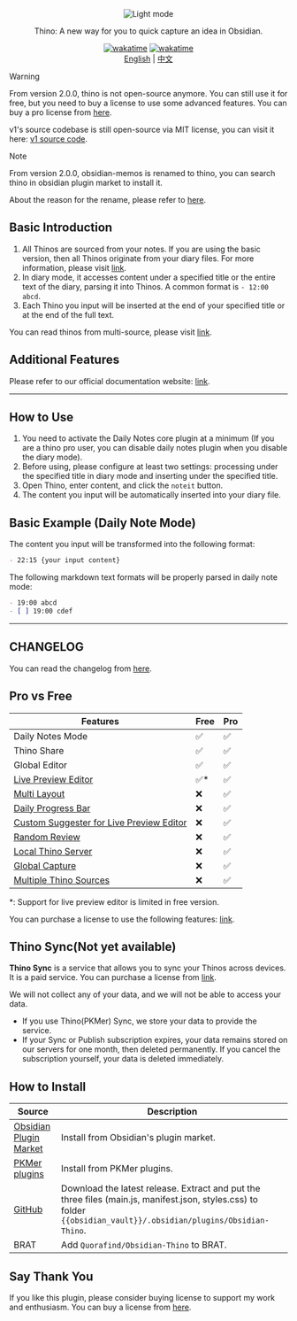<div align="center">
<picture>
  <source media="(prefers-color-scheme: dark)" srcset="https://github.com/Quorafind/Obsidian-Thino/blob/main/media/dark-thino.svg">
  <img alt="Light mode" style="" src="https://github.com/Quorafind/Obsidian-Thino/blob/main/media/light-thino.svg">
</picture>
<p>Thino: A new way for you to quick capture an idea in Obsidian.</p>
</div>

<div align="center">
  <a href="https://wakatime.com/badge/user/58e91e50-0298-48e9-b2b6-8567cfc4f2fe/project/292fa896-30ea-47f5-be85-7d8398591cbb"><img src="https://wakatime.com/badge/user/58e91e50-0298-48e9-b2b6-8567cfc4f2fe/project/292fa896-30ea-47f5-be85-7d8398591cbb.svg" alt="wakatime"></a> <a href="https://wakatime.com/badge/user/58e91e50-0298-48e9-b2b6-8567cfc4f2fe/project/6d32fae0-c591-478a-860b-33592db7bc79"><img src="https://wakatime.com/badge/user/58e91e50-0298-48e9-b2b6-8567cfc4f2fe/project/6d32fae0-c591-478a-860b-33592db7bc79.svg" alt="wakatime"></a>
</div>

<div align="center">
  <a href="https://thino.pkmer.net/en/">English</a> | <a href="https://thino.pkmer.net/">中文</a>
</div>



> [!warning]  
> From version 2.0.0, thino is not open-source anymore. You can still use it for free, but you need to buy a license to use some advanced features. You can buy a pro license from [here](https://thino.pkmer.net/).
>
> v1's source codebase is still open-source via MIT license, you can visit it here: [v1 source code](https://github.com/Quorafind/Obsidian-Memos/tree/v1).

> [!note]  
> From version 2.0.0, obsidian-memos is renamed to thino, you can search thino in obsidian plugin market to install it.
>
> About the reason for the rename, please refer to [here](https://thino.pkmer.net/en/thino).



## Basic Introduction

1. All Thinos are sourced from your notes. If you are using the basic version, then all Thinos originate from your diary files. For more information, please visit [link](https://thino.pkmer.net/en/thino/01_thino-basic/01_thino-basic-tutorial/).
2. In diary mode, it accesses content under a specified title or the entire text of the diary, parsing it into Thinos. A common format is `- 12:00 abcd`.
3. Each Thino you input will be inserted at the end of your specified title or at the end of the full text.

You can read thinos from multi-source, please visit [link](https://thino.pkmer.net/en/).

## Additional Features

Please refer to our official documentation website: [link](https://thino.pkmer.net/en/thino).
  
---  

## How to Use

1. You need to activate the Daily Notes core plugin at a minimum (If you are a thino pro user, you can disable daily notes plugin when you disable the diary mode).
2. Before using, please configure at least two settings: processing under the specified title in diary mode and inserting under the specified title.
3. Open Thino, enter content, and click the `noteit` button.
4. The content you input will be automatically inserted into your diary file.

## Basic Example (Daily Note Mode)

The content you input will be transformed into the following format:

```markdown  
- 22:15 {your input content}  
```  

The following markdown text formats will be properly parsed in daily note mode:

```markdown  
- 19:00 abcd  
- [ ] 19:00 cdef  
```  
  
---  

## CHANGELOG

You can read the changelog from [here](./CHANGELOG.md).

## Pro vs Free

| Features                                                                | Free | Pro |  
|-------------------------------------------------------------------------|------|-----|  
| Daily Notes Mode                                                        | ✅    | ✅   |  
| Thino Share                                                             | ✅    | ✅   |  
| Global Editor                                                           | ✅    | ✅   |  
| [Live Preview Editor](https://thino.pkmer.net/en/thino/01_thino-basic/thino-editor/)                      | ✅*   | ✅   |  
| [Multi Layout](https://thino.pkmer.net/en/thino/01_thino-basic/thino-multi-layout/)                             | ❌    | ✅   |  
| [Daily Progress Bar](https://thino.pkmer.net/en/thino/01_thino-basic/thino-heatmap/)                       | ❌    | ✅   |  
| [Custom Suggester for Live Preview Editor](https://thino.pkmer.net/en/thino/01_thino-basic/thino-editor/) | ❌    | ✅   |  
| [Random Review](https://thino.pkmer.net/en/thino/01_thino-basic/thino-review/)                            | ❌    | ✅   |  
| [Local Thino Server](https://thino.pkmer.net/en/)                       | ❌    | ✅   | 
| [Global Capture](https://thino.pkmer.net/en/)                           | ❌    | ✅   |  
| [Multiple Thino Sources](https://thino.pkmer.net/en/thino/02_thino-advanced/thino-multi-souce/)                   | ❌    | ✅   |  

*: Support for live preview editor is limited in free version.

You can purchase a license to use the following features: [link](https://thino.pkmer.net/en/).


## Thino Sync(Not yet available)

**Thino Sync** is a service that allows you to sync your Thinos across devices. It is a paid service. You can purchase a license from [link](https://thino.pkmer.net/en/).

We will not collect any of your data, and we will not be able to access your data.

- If you use Thino(PKMer) Sync, we store your data to provide the service.
- If your Sync or Publish subscription expires, your data remains stored on our servers for one month, then deleted permanently. If you cancel the subscription yourself, your data is deleted immediately.


## How to Install

| Source                                                                  | Description                                                                                                                                                        |  
|-------------------------------------------------------------------------|--------------------------------------------------------------------------------------------------------------------------------------------------------------------|  
| [Obsidian Plugin Market](https://obsidian.md/plugins?id=obsidian-memos) | Install from Obsidian's plugin market.                                                                                                                             |  
| [PKMer plugins](https://pkmer.cn/products/plugin/pluginMarket/)         | Install from PKMer plugins.                                                                                                                                        |  
| [GitHub](https://github.com/quorafind/obsidian-thino)                   | Download the latest release. Extract and put the three files (main.js, manifest.json, styles.css) to folder `{{obsidian_vault}}/.obsidian/plugins/Obsidian-Thino`. |  
| BRAT                                                                    | Add `Quorafind/Obsidian-Thino` to BRAT.                                                                                                                            |  

## Say Thank You

If you like this plugin, please consider buying license to support my work and enthusiasm. You can buy a license from [here](https://thino.pkmer.net/).
